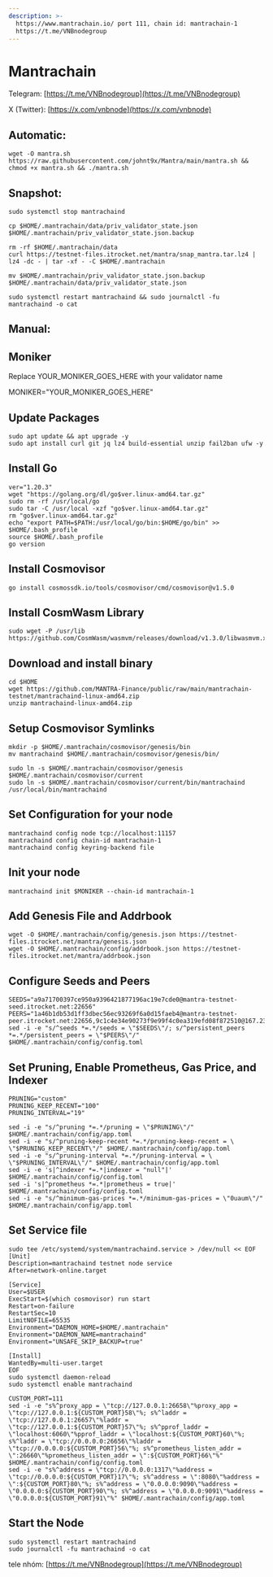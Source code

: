 ```yaml
---
description: >-
  https://www.mantrachain.io/ port 111, chain id: mantrachain-1
  https://t.me/VNBnodegroup
---
```


# Mantrachain

Telegram: [https://t.me/VNBnodegroup](https://t.me/VNBnodegroup)

X (Twitter): [https://x.com/vnbnode](https://x.com/vnbnode)

## Automatic:

```
wget -O mantra.sh https://raw.githubusercontent.com/johnt9x/Mantra/main/mantra.sh && chmod +x mantra.sh && ./mantra.sh
```

## Snapshot:

```
sudo systemctl stop mantrachaind

cp $HOME/.mantrachain/data/priv_validator_state.json $HOME/.mantrachain/priv_validator_state.json.backup

rm -rf $HOME/.mantrachain/data 
curl https://testnet-files.itrocket.net/mantra/snap_mantra.tar.lz4 | lz4 -dc - | tar -xf - -C $HOME/.mantrachain

mv $HOME/.mantrachain/priv_validator_state.json.backup $HOME/.mantrachain/data/priv_validator_state.json

sudo systemctl restart mantrachaind && sudo journalctl -fu mantrachaind -o cat
```

## Manual:

## Moniker

Replace YOUR\_MONIKER\_GOES\_HERE with your validator name

MONIKER="YOUR\_MONIKER\_GOES\_HERE"

## Update Packages

```
sudo apt update && apt upgrade -y
sudo apt install curl git jq lz4 build-essential unzip fail2ban ufw -y
```

## Install Go

```
ver="1.20.3"
wget "https://golang.org/dl/go$ver.linux-amd64.tar.gz"
sudo rm -rf /usr/local/go
sudo tar -C /usr/local -xzf "go$ver.linux-amd64.tar.gz"
rm "go$ver.linux-amd64.tar.gz"
echo "export PATH=$PATH:/usr/local/go/bin:$HOME/go/bin" >> $HOME/.bash_profile
source $HOME/.bash_profile
go version
```

## Install Cosmovisor

```
go install cosmossdk.io/tools/cosmovisor/cmd/cosmovisor@v1.5.0
```

## Install CosmWasm Library

```
sudo wget -P /usr/lib https://github.com/CosmWasm/wasmvm/releases/download/v1.3.0/libwasmvm.x86_64.so
```

## Download and install binary

```
cd $HOME
wget https://github.com/MANTRA-Finance/public/raw/main/mantrachain-testnet/mantrachaind-linux-amd64.zip
unzip mantrachaind-linux-amd64.zip
```

## Setup Cosmovisor Symlinks

```
mkdir -p $HOME/.mantrachain/cosmovisor/genesis/bin
mv mantrachaind $HOME/.mantrachain/cosmovisor/genesis/bin/
```

```
sudo ln -s $HOME/.mantrachain/cosmovisor/genesis $HOME/.mantrachain/cosmovisor/current
sudo ln -s $HOME/.mantrachain/cosmovisor/current/bin/mantrachaind /usr/local/bin/mantrachaind
```

## Set Configuration for your node

```
mantrachaind config node tcp://localhost:11157
mantrachaind config chain-id mantrachain-1
mantrachaind config keyring-backend file
```

## Init your node

```
mantrachaind init $MONIKER --chain-id mantrachain-1
```

## Add Genesis File and Addrbook

```
wget -O $HOME/.mantrachain/config/genesis.json https://testnet-files.itrocket.net/mantra/genesis.json
wget -O $HOME/.mantrachain/config/addrbook.json https://testnet-files.itrocket.net/mantra/addrbook.json
```

## Configure Seeds and Peers

```
SEEDS="a9a71700397ce950a9396421877196ac19e7cde0@mantra-testnet-seed.itrocket.net:22656"
PEERS="1a46b1db53d1ff3dbec56ec93269f6a0d15faeb4@mantra-testnet-peer.itrocket.net:22656,9c1c4e34e90273f9e99f4c0ea319efd08f872510@167.235.14.83:32656,c533d7ee2037ee6d382f773be04c5bbf27da7a29@34.70.189.2:26656,a435339f38ce3f973739a08afc3c3c7feb862dc5@35.192.223.187:26656,114988f9a053f594ab9592beb79b924430d355ba@34.123.40.240:26656,0e687ef17922361c1aa8927df542482c67fb7571@35.222.198.102:26656,a9a71700397ce950a9396421877196ac19e7cde0@65.108.231.124:22656,a2130910e8f8a04888b9b01a372fa1e74ab50b3a@62.171.130.196:11156"
sed -i -e "s/^seeds *=.*/seeds = \"$SEEDS\"/; s/^persistent_peers *=.*/persistent_peers = \"$PEERS\"/" $HOME/.mantrachain/config/config.toml
```

## Set Pruning, Enable Prometheus, Gas Price, and Indexer

```
PRUNING="custom"
PRUNING_KEEP_RECENT="100"
PRUNING_INTERVAL="19"

sed -i -e "s/^pruning *=.*/pruning = \"$PRUNING\"/" $HOME/.mantrachain/config/app.toml
sed -i -e "s/^pruning-keep-recent *=.*/pruning-keep-recent = \
\"$PRUNING_KEEP_RECENT\"/" $HOME/.mantrachain/config/app.toml
sed -i -e "s/^pruning-interval *=.*/pruning-interval = \
\"$PRUNING_INTERVAL\"/" $HOME/.mantrachain/config/app.toml
sed -i -e 's|^indexer *=.*|indexer = "null"|' $HOME/.mantrachain/config/config.toml
sed -i 's|^prometheus *=.*|prometheus = true|' $HOME/.mantrachain/config/config.toml
sed -i -e "s/^minimum-gas-prices *=.*/minimum-gas-prices = \"0uaum\"/" $HOME/.mantrachain/config/app.toml
```

## Set Service file

```
sudo tee /etc/systemd/system/mantrachaind.service > /dev/null << EOF
[Unit]
Description=mantrachaind testnet node service
After=network-online.target

[Service]
User=$USER
ExecStart=$(which cosmovisor) run start
Restart=on-failure
RestartSec=10
LimitNOFILE=65535
Environment="DAEMON_HOME=$HOME/.mantrachain"
Environment="DAEMON_NAME=mantrachaind"
Environment="UNSAFE_SKIP_BACKUP=true"

[Install]
WantedBy=multi-user.target
EOF
sudo systemctl daemon-reload
sudo systemctl enable mantrachaind
```

```
CUSTOM_PORT=111
sed -i -e "s%^proxy_app = \"tcp://127.0.0.1:26658\"%proxy_app = \"tcp://127.0.0.1:${CUSTOM_PORT}58\"%; s%^laddr = \"tcp://127.0.0.1:26657\"%laddr = \"tcp://127.0.0.1:${CUSTOM_PORT}57\"%; s%^pprof_laddr = \"localhost:6060\"%pprof_laddr = \"localhost:${CUSTOM_PORT}60\"%; s%^laddr = \"tcp://0.0.0.0:26656\"%laddr = \"tcp://0.0.0.0:${CUSTOM_PORT}56\"%; s%^prometheus_listen_addr = \":26660\"%prometheus_listen_addr = \":${CUSTOM_PORT}66\"%" $HOME/.mantrachain/config/config.toml
sed -i -e "s%^address = \"tcp://0.0.0.0:1317\"%address = \"tcp://0.0.0.0:${CUSTOM_PORT}17\"%; s%^address = \":8080\"%address = \":${CUSTOM_PORT}80\"%; s%^address = \"0.0.0.0:9090\"%address = \"0.0.0.0:${CUSTOM_PORT}90\"%; s%^address = \"0.0.0.0:9091\"%address = \"0.0.0.0:${CUSTOM_PORT}91\"%" $HOME/.mantrachain/config/app.toml
```

## Start the Node

```
sudo systemctl restart mantrachaind
sudo journalctl -fu mantrachaind -o cat
```

tele nhóm: [https://t.me/VNBnodegroup](https://t.me/VNBnodegroup)
